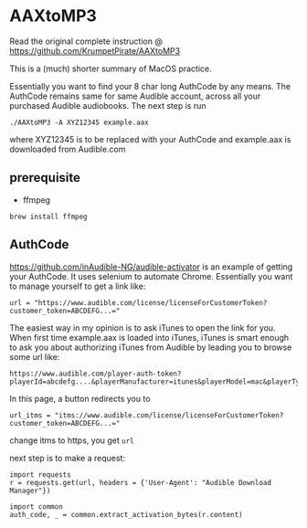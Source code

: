 # AAXtoMP3
Read the original complete instruction @ https://github.com/KrumpetPirate/AAXtoMP3

This is a (much) shorter summary of MacOS practice.

Essentially you want to find your 8 char long AuthCode by any means.
The AuthCode remains same for same Audible account, across all your purchased Audible audiobooks.
The next step is run 
```
./AAXtoMP3 -A XYZ12345 example.aax
```
where XYZ12345 is to be replaced with your AuthCode and example.aax is downloaded from Audible.com

## prerequisite
* ffmpeg
```
brew install ffmpeg
```

## AuthCode
https://github.com/inAudible-NG/audible-activator is an example of getting your AuthCode. It uses selenium to automate Chrome.
Essentially you want to manage yourself to get a link like:

```python3
url = "https://www.audible.com/license/licenseForCustomerToken?customer_token=ABCDEFG...="
```

The easiest way in my opinion is to ask iTunes to open the link for you. When first time example.aax is loaded into iTunes, iTunes is smart enough to ask you about authorizing iTunes from Audible by leading you to browse some url like:

```
https://www.audible.com/player-auth-token?playerId=abcdefg....&playerManufacturer=itunes&playerModel=mac&playerType=software&serial=&
```
In this page, a button <authorize iTunes> redirects you to 
    
```python3
url_itms = "itms://www.audible.com/license/licenseForCustomerToken?customer_token=ABCDEFG...="
```
change itms to https, you get ```url```

next step is to make a request:

```python3
import requests
r = requests.get(url, headers = {'User-Agent': "Audible Download Manager"})

import common
auth_code, _ = common.extract_activation_bytes(r.content)
```


